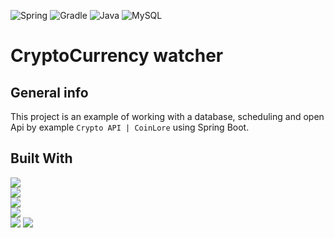 ![Spring](https://img.shields.io/badge/spring-%236DB33F.svg?style=for-the-badge&logo=spring&logoColor=white)
![Gradle](https://img.shields.io/badge/Gradle-02303A.svg?style=for-the-badge&logo=Gradle&logoColor=white)
![Java](https://img.shields.io/badge/java-%23ED8B00.svg?style=for-the-badge&logo=openjdk&logoColor=white)
![MySQL](https://img.shields.io/badge/mysql-%2300f.svg?style=for-the-badge&logo=mysql&logoColor=white)

# CryptoСurrency watcher

## General info
This project is an example of working with a database, scheduling and open Api by example `Crypto API | CoinLore`  using Spring Boot.

## Built With
![](https://img.shields.io/badge/Spring%20Boot-v2.7.11-green)<br>
![](https://img.shields.io/badge/Java-17-green)<br>
![](https://img.shields.io/badge/Gradle-7.6.1-green)<br>
![](https://img.shields.io/badge/Spring%20HOAS-green)<br>
![](https://img.shields.io/badge/REST%20Assured-blue)
![](https://img.shields.io/badge/lombok-blue)
